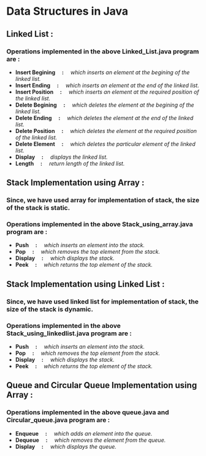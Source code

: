 # Data Structures in Java
## Linked List :
### Operations implemented in the above Linked_List.java program are :
- <b>Insert Begining  &emsp;:&emsp;</b> <i>which inserts an element at the begining of the linked list.</i>
- <b>Insert Ending    &emsp;:&emsp;</b> <i>which inserts an element at the end of the linked list.</i>
- <b>Insert Position  &emsp;:&emsp;</b> <i>which inserts an element at the required position of the linked list.</i>
- <b>Delete Begining  &emsp;:&emsp;</b> <i>which deletes the element at the begining of the linked list.</i>
- <b>Delete Ending    &emsp;:&emsp;</b> <i>which deletes the element at the end of the linked list.</i>
- <b>Delete Position  &emsp;:&emsp;</b> <i>which deletes the element at the required position of the linked list.</i>
- <b>Delete Element   &emsp;:&emsp;</b> <i>which deletes the particular element of the linked list.</i>
- <b>Display          &emsp;:&emsp;</b> <i>displays the linked list.</i>
- <b>Length           &emsp;:&emsp;</b> <i>return length of the linked list.</i>

## Stack Implementation using Array :
### Since, we have used array for implementation of stack, the size of the stack is static.
### Operations implemented in the above Stack_using_array.java program are :
- <b>Push     &emsp;:&emsp;</b> <i>which inserts an element into the stack.</i>
- <b>Pop      &emsp;:&emsp;</b> <i>which removes the top element from the stack.</i>
- <b>Display  &emsp;:&emsp;</b> <i>which displays the stack.</i>
- <b>Peek     &emsp;:&emsp;</b> <i>which returns the top element of the stack.</i>

## Stack Implementation using Linked List :
### Since, we have used linked list for implementation of stack, the size of the stack is dynamic.
### Operations implemented in the above Stack_using_linkedlist.java program are :
- <b>Push     &emsp;:&emsp;</b> <i>which inserts an element into the stack.</i>
- <b>Pop      &emsp;:&emsp;</b> <i>which removes the top element from the stack.</i>
- <b>Display  &emsp;:&emsp;</b> <i>which displays the stack.</i>
- <b>Peek     &emsp;:&emsp;</b> <i>which returns the top element of the stack.</i>


## Queue and Circular Queue Implementation using Array :
### Operations implemented in the above queue.java and Circular_queue.java program are :
- <b>Enqueue     &emsp;:&emsp;</b> <i>which adds an element into the queue.</i>
- <b>Dequeue      &emsp;:&emsp;</b> <i>which removes the element from the queue.</i>
- <b>Display  &emsp;:&emsp;</b> <i>which displays the queue.</i>
